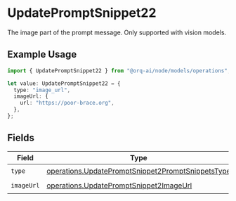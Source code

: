 # UpdatePromptSnippet22

The image part of the prompt message. Only supported with vision models.

## Example Usage

```typescript
import { UpdatePromptSnippet22 } from "@orq-ai/node/models/operations";

let value: UpdatePromptSnippet22 = {
  type: "image_url",
  imageUrl: {
    url: "https://poor-brace.org",
  },
};
```

## Fields

| Field                                                                                                                  | Type                                                                                                                   | Required                                                                                                               | Description                                                                                                            |
| ---------------------------------------------------------------------------------------------------------------------- | ---------------------------------------------------------------------------------------------------------------------- | ---------------------------------------------------------------------------------------------------------------------- | ---------------------------------------------------------------------------------------------------------------------- |
| `type`                                                                                                                 | [operations.UpdatePromptSnippet2PromptSnippetsType](../../models/operations/updatepromptsnippet2promptsnippetstype.md) | :heavy_check_mark:                                                                                                     | N/A                                                                                                                    |
| `imageUrl`                                                                                                             | [operations.UpdatePromptSnippet2ImageUrl](../../models/operations/updatepromptsnippet2imageurl.md)                     | :heavy_check_mark:                                                                                                     | N/A                                                                                                                    |